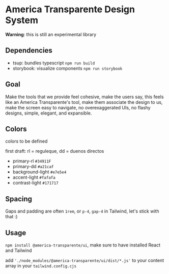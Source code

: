 # America Transparente Design System
**Warning**: this is still an experimental library

## Dependencies
- tsup: bundles typescript `npm run build`
- storybook: visualize components `npm run storybook`

## Goal
Make the tools that we provide feel cohesive, make the users say, this feels like an America Transparente's tool, make them associate the design to us, make the screen easy to navigate, no overexaggerated UIs, no flashy designs, simple, elegant, and expansible.

## Colors
colors to be defined

first draft:
rl = reguleque, dd = duenos directos
- primary-rl `#34911F`
- primary-dd `#a21caf`
- background-light `#e7e5e4`
- accent-light `#fafafa`
- contrast-light `#171717`

## Spacing
Gaps and padding are often `1rem`, or `p-4`, `gap-4` in Tailwind, let's stick with that :)

## Usage
`npm install @america-transparente/ui`, make sure to have installed React and Tailwind

add `'./node_modules/@america-transparente/ui/dist/*.js'` to your content array in your `tailwind.config.cjs`